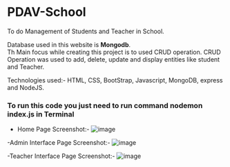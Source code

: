 # PDAV-School
To do Management of Students and Teacher in School. 


Database used in this website is <b>Mongodb</b>.
<br>
Th Main focus while creating this project is to used CRUD operation.
CRUD Operation was used to add, delete, update and display entities like student and Teacher.

Technologies used:-
HTML, CSS, BootStrap, Javascript, MongoDB, express and NodeJS.

<h3>To run this code you just need to run command nodemon index.js in Terminal</h3>

- Home Page Screenshot:-
  ![image](https://user-images.githubusercontent.com/107272799/200109956-7aa664f9-0856-4ac0-9e22-a43f346840ea.png)

  
-Admin Interface Page Screenshot:-
![image](https://user-images.githubusercontent.com/107272799/200110053-965c40f2-d03f-4ee0-9c80-b357ce563b60.png)


-Teacher Interface Page Screenshot:-
![image](https://user-images.githubusercontent.com/107272799/200110115-b2a29362-ad4a-493a-ae57-95a838bcfb22.png)



